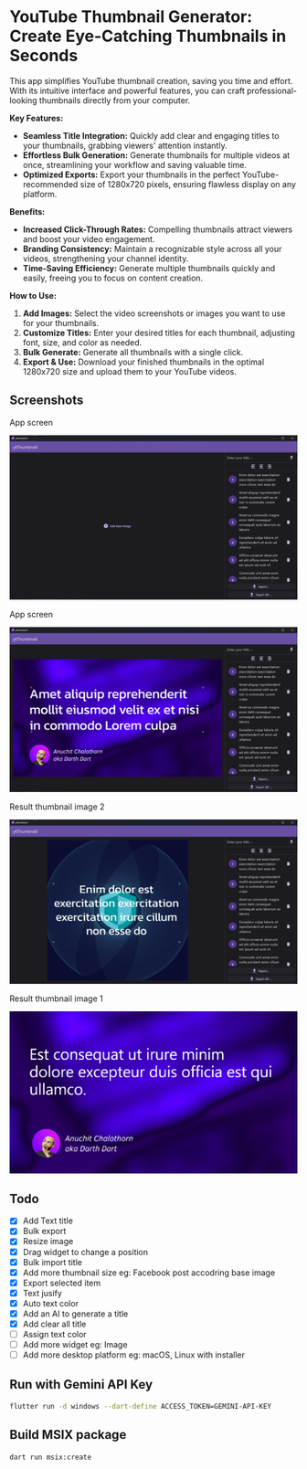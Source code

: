 # YouTube Thumbnail Generator: Create Eye-Catching Thumbnails in Seconds

This app simplifies YouTube thumbnail creation, saving you time and effort. With its intuitive interface and powerful features, you can craft professional-looking thumbnails directly from your computer.

**Key Features:**

- **Seamless Title Integration:** Quickly add clear and engaging titles to your thumbnails, grabbing viewers' attention instantly.
- **Effortless Bulk Generation:** Generate thumbnails for multiple videos at once, streamlining your workflow and saving valuable time.
- **Optimized Exports:** Export your thumbnails in the perfect YouTube-recommended size of 1280x720 pixels, ensuring flawless display on any platform.

**Benefits:**

- **Increased Click-Through Rates:** Compelling thumbnails attract viewers and boost your video engagement.
- **Branding Consistency:** Maintain a recognizable style across all your videos, strengthening your channel identity.
- **Time-Saving Efficiency:** Generate multiple thumbnails quickly and easily, freeing you to focus on content creation.

**How to Use:**

1. **Add Images:** Select the video screenshots or images you want to use for your thumbnails.
2. **Customize Titles:** Enter your desired titles for each thumbnail, adjusting font, size, and color as needed.
3. **Bulk Generate:** Generate all thumbnails with a single click.
4. **Export & Use:** Download your finished thumbnails in the optimal 1280x720 size and upload them to your YouTube videos.

## Screenshots

App screen

![](/screenshots/export_3.png)

App screen

![](/screenshots/export_4.png)

Result thumbnail image 2

![](/screenshots/export_5.png)

Result thumbnail image 1

![](/screenshots/export_0.png)

## Todo

- [x] Add Text title
- [x] Bulk export
- [x] Resize image
- [x] Drag widget to change a position
- [x] Bulk import title
- [x] Add more thumbnail size eg: Facebook post accodring base image
- [x] Export selected item
- [x] Text jusify
- [x] Auto text color
- [x] Add an AI to generate a title
- [x] Add clear all title
- [ ] Assign text color
- [ ] Add more widget eg: Image
- [ ] Add more desktop platform eg: macOS, Linux with installer

## Run with Gemini API Key

```bash
flutter run -d windows --dart-define ACCESS_TOKEN=GEMINI-API-KEY
```

## Build MSIX package

```bash
dart run msix:create
```
